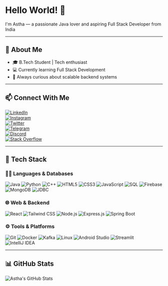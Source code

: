 # Hello World! 👋  
I'm Astha — a passionate Java lover and aspiring Full Stack Developer from India

---

## 🌟 About Me

- 🎓 B.Tech Student | Tech enthusiast  
- 💻 Currently learning Full Stack Development  
- 🌱 Always curious about scalable backend systems  


---

## 📫 Connect With Me

[![LinkedIn](https://img.shields.io/badge/LinkedIn-0077B5?style=for-the-badge&logo=linkedin&logoColor=white)](https://www.linkedin.com/in/astha-bharti)  
[![Instagram](https://img.shields.io/badge/Instagram-E4405F?style=for-the-badge&logo=instagram&logoColor=white)](https://instagram.com/astha.rya_)  
[![Twitter](https://img.shields.io/badge/Twitter-1DA1F2?style=for-the-badge&logo=twitter&logoColor=white)](https://twitter.com/asthabharti_)  
[![Telegram](https://img.shields.io/badge/Telegram-26A5E4?style=for-the-badge&logo=telegram&logoColor=white)](https://t.me/astharya2)  
[![Discord](https://img.shields.io/badge/Discord-5865F2?style=for-the-badge&logo=discord&logoColor=white)](https://discord.com/users/1199453436012394557)  
[![Stack Overflow](https://img.shields.io/badge/Stack_Overflow-FE7A16?style=for-the-badge&logo=stackoverflow&logoColor=white)](https://stackoverflow.com/users/21077791/jiya)

---

## 🧰 Tech Stack

### 👩‍💻 Languages & Databases

![Java](https://img.shields.io/badge/Java-ED8B00?style=for-the-badge&logo=openjdk&logoColor=white)
![Python](https://img.shields.io/badge/Python-3670A0?style=for-the-badge&logo=python&logoColor=white)
![C++](https://img.shields.io/badge/C++-00599C?style=for-the-badge&logo=c%2b%2b&logoColor=white)
![HTML5](https://img.shields.io/badge/HTML5-E34F26?style=for-the-badge&logo=html5&logoColor=white)
![CSS3](https://img.shields.io/badge/CSS3-1572B6?style=for-the-badge&logo=css3&logoColor=white)
![JavaScript](https://img.shields.io/badge/JavaScript-F7DF1E?style=for-the-badge&logo=javascript&logoColor=black)
![SQL](https://img.shields.io/badge/SQL-003B57?style=for-the-badge&logo=postgresql&logoColor=white)
![Firebase](https://img.shields.io/badge/Firebase-FFCA28?style=for-the-badge&logo=firebase&logoColor=black)
![MongoDB](https://img.shields.io/badge/MongoDB-4EA94B?style=for-the-badge&logo=mongodb&logoColor=white)
![JDBC](https://img.shields.io/badge/JDBC-003B57?style=for-the-badge&logo=java&logoColor=white)

### 🌐 Web & Backend

![React](https://img.shields.io/badge/React-20232A?style=for-the-badge&logo=react&logoColor=61DAFB)
![Tailwind CSS](https://img.shields.io/badge/Tailwind_CSS-06B6D4?style=for-the-badge&logo=tailwind-css&logoColor=white)
![Node.js](https://img.shields.io/badge/Node.js-339933?style=for-the-badge&logo=node.js&logoColor=white)
![Express.js](https://img.shields.io/badge/Express.js-000000?style=for-the-badge&logo=express&logoColor=white)
![Spring Boot](https://img.shields.io/badge/Spring_Boot-6DB33F?style=for-the-badge&logo=springboot&logoColor=white)

### ⚙️ Tools & Platforms

![Git](https://img.shields.io/badge/Git-F05032?style=for-the-badge&logo=git&logoColor=white)
![Docker](https://img.shields.io/badge/Docker-2496ED?style=for-the-badge&logo=docker&logoColor=white)
![Kafka](https://img.shields.io/badge/Apache_Kafka-231F20?style=for-the-badge&logo=apachekafka&logoColor=white)
![Linux](https://img.shields.io/badge/Linux-FCC624?style=for-the-badge&logo=linux&logoColor=black)
![Android Studio](https://img.shields.io/badge/Android_Studio-3DDC84?style=for-the-badge&logo=android-studio&logoColor=white)
![Streamlit](https://img.shields.io/badge/Streamlit-FF4B4B?style=for-the-badge&logo=streamlit&logoColor=white)
![IntelliJ IDEA](https://img.shields.io/badge/IntelliJ_IDEA-000000?style=for-the-badge&logo=intellijidea&logoColor=white)

---

## 📊 GitHub Stats

![Astha's GitHub Stats](https://github-readme-stats.vercel.app/api?username=Astha404&show_icons=true&theme=tokyonight)


<!--![Top Langs](https://github-readme-stats.vercel.app/api/top-langs/?username=yourusername&layout=compact&theme=tokyonight)-->
